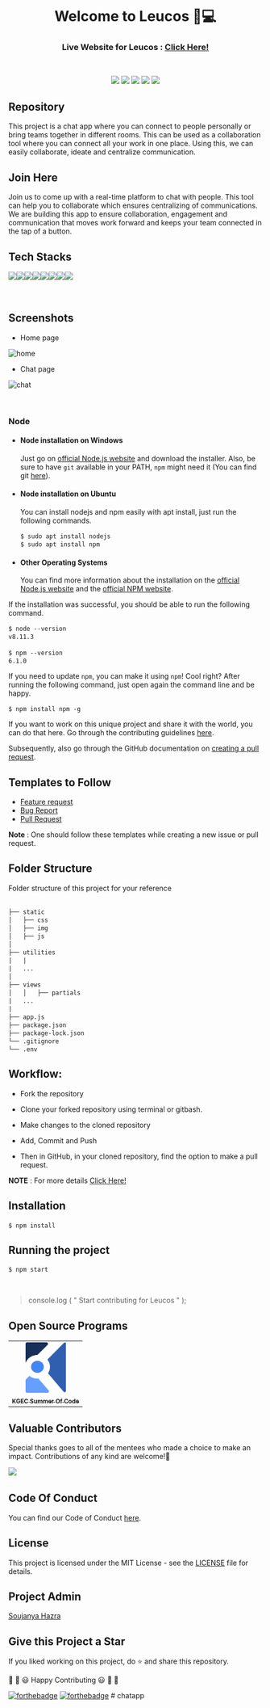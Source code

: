 
<div align="center">
  <h1>Welcome to Leucos 👋💻</h1>
  <h3>Live Website for Leucos : <a href="https://Leucos.herokuapp.com/">Click Here!</a></h3>
</div>

<br>

<p align="center">
<a href="https://github.com/soujo"><img src="https://img.shields.io/badge/PRs-welcome-brightgreen.svg?style=flat&logo=github"></a> 
<a href="https://github.com/soujo"><img src="https://img.shields.io/badge/Open%20Source-%F0%9F%A4%8D-Green"></a> 
<a href="https://github.com/soujo"><img src="https://img.shields.io/static/v1.svg?label=Contributions&message=Welcome&color=0059b3&style=flat-square"></a>
<a href="https://github.com/soujo/Leucos/graphs/contributors"><img src="https://img.shields.io/github/contributors-anon/soujo/Leucos"></a>
<a href="https://github.com/soujo"><img src="https://img.shields.io/maintenance/yes/2022"></a>
</p> 


##  Repository

This project is a chat app where you can connect to people personally or bring teams together in different rooms. This can be used as a collaboration tool where you can connect all your work in one place. Using this, we can easily collaborate, ideate and centralize communication.


##  Join Here
 Join us to come up with a real-time platform to chat with people. This tool can help you to collaborate which ensures centralizing of communications. <br>
       We are building this app to ensure collaboration, engagement and communication that moves work forward and keeps your team connected in the tap of a button.


##  Tech Stacks

<img src="https://img.shields.io/badge/HTML5-E34F26?style=for-the-badge&logo=html5&logoColor=white"><img src="https://img.shields.io/badge/CSS3-1572B6?style=for-the-badge&logo=css3&logoColor=white"><img src="https://img.shields.io/badge/Bootstrap-563D7C?style=for-the-badge&logo=bootstrap&logoColor=white"><img src="https://img.shields.io/badge/JavaScript-323330?style=for-the-badge&logo=javascript&logoColor=F7DF1E"><img src="https://img.shields.io/badge/Node.js-339933?style=for-the-badge&logo=nodedotjs&logoColor=white"><img src="https://img.shields.io/badge/Express.js-000000?style=for-the-badge&logo=express&logoColor=white"><img src="https://img.shields.io/badge/npm-CB3837?style=for-the-badge&logo=npm&logoColor=white"><img src="https://img.shields.io/badge/Socket.io-010101?&style=for-the-badge&logo=Socket.io&logoColor=white">
<!-- <img src="https://img.shields.io/badge/MongoDB-4EA94B?style=for-the-badge&logo=mongodb&logoColor=white"> -->

<br>

## Screenshots

* Home page

![home](https://raw.githubusercontent.com/soujo/Leucos/master/static/img/home_page.png)

* Chat page

![chat](https://raw.githubusercontent.com/soujo/Leucos/master/static/img/chat_page.png)

<br>

### Node

-   #### Node installation on Windows

    Just go on [official Node.js website](https://nodejs.org/) and download the installer.
    Also, be sure to have `git` available in your PATH, `npm` might need it (You can find git [here](https://git-scm.com/)).

-   #### Node installation on Ubuntu

    You can install nodejs and npm easily with apt install, just run the following commands.

        $ sudo apt install nodejs
        $ sudo apt install npm

-   #### Other Operating Systems
    You can find more information about the installation on the [official Node.js website](https://nodejs.org/) and the [official NPM website](https://npmjs.org/).

If the installation was successful, you should be able to run the following command.

    $ node --version
    v8.11.3

    $ npm --version
    6.1.0

If you need to update `npm`, you can make it using `npm`! Cool right? After running the following command, just open again the command line and be happy.

    $ npm install npm -g



If you want to work on this unique project and share it with the world, you can do that here. 
Go through the contributing guidelines [here](https://github.com/DSCKGEC/Leucos/blob/master/CONTRIBUTING.md).

Subsequently, also go through the GitHub documentation on [creating a pull request](https://help.github.com/en/github/collaborating-with-issues-and-pull-requests/creating-a-pull-request).



##  Templates to Follow

- [Feature request](https://github.com/DSCKGEC/Leucos/blob/master/.github/ISSUE_TEMPLATE/feature_request.md)
- [Bug Report](https://github.com/DSCKGEC/Leucos/blob/master/.github/ISSUE_TEMPLATE/bug_report.md)
- [Pull Request](https://github.com/DSCKGEC/Leucos/blob/master/.github/PULL_REQUEST_TEMPLATE.md)

**Note** : One should follow these templates while creating a new issue or pull request.



## Folder Structure 

Folder structure of this project for your reference 

```
 
├── static
│   ├── css
│   ├── img
│   ├── js
│   
├── utilities  
|   |
|   ...
│   
├── views
│   │   ├── partials
|   ...
|
├── app.js
├── package.json
├── package-lock.json 
└── .gitignore
└── .env
```

##  Workflow:

- Fork the repository

- Clone your forked repository using terminal or gitbash.

- Make changes to the cloned repository

- Add, Commit and Push

- Then in GitHub, in your cloned repository, find the option to make a pull request. 

**NOTE** : For more details <a href="https://github.com/DSCKGEC/Leucos/blob/master/CONTRIBUTING.md">Click Here!</a>

## Installation

    $ npm install

## Running the project

    $ npm start


<!-- ## Configure environmental variables

Create a `.env` file then edit it with your settings. You will need:

-   ENV=development
-   PORT=[your_port]
-   MONGO_URI=[your_mongo_uri]
-   JWT_SECRET=[your_jwt_secret]
-   EXPIRY=[your_jwt_expiry_time]
-   SECRET=[your_secret_for_mongostore]
-   CLOUDINARY_CLOUD_NAME=[your_cloudinary_cloud_name]
-   CLOUDINARY_KEY=[your_cloudinary_key]
-   CLOUDINARY_SECRET=[your_cloudinary_secret]
-   X_RAPIDAPI_HOST=[your_rapidapi_sendgrid_host]
-   X_RAPIDAPI_KEY=[your_rapiapi_sendgrid_key]
-   SENDGRID_EMAIL=[no-reply@your_domain.com] -->
  
<br>

> console.log ( " Start contributing for Leucos " );


## Open Source Programs

<table>
<tr>
 <td align="center">
<a href="https://dscksoc.herokuapp.com/"><img src="https://raw.githubusercontent.com/soujo/codeaon/main/open_source/ksoc-logo.png" width=80px height=100px /><br /><sub><b>KGEC Summer Of Code</b></sub></a>
 </td>
</tr>
</table>


##  Valuable Contributors
Special thanks goes to all of the mentees who made a choice to make an impact. Contributions of any kind are welcome!🚀 

<!-- ALL-CONTRIBUTORS-LIST:START - Do not remove or modify this section -->
<!-- prettier-ignore-start -->
<!-- markdownlint-disable -->

<a href="https://github.com/DSCKGEC/Leucos/pulse">
  <img src="https://contrib.rocks/image?repo=DSCKGEC/Leucos" />
</a>

<!-- markdownlint-enable -->
<!-- prettier-ignore-end -->
<!-- ALL-CONTRIBUTORS-LIST:END -->


##  Code Of Conduct

You can find our Code of Conduct [here](https://github.com/DSCKGEC/Leucos/blob/master/CODE_OF_CONDUCT.md).


##  License

This project is licensed under the MIT License - see the [LICENSE](https://github.com/DSCKGEC/Leucos/blob/master/LICENSE) file for details.


##  Project Admin

<a href="https://github.com/soujo">Soujanya Hazra</a>
<br>

##  Give this Project a Star

If you liked working on this project, do ⭐ and share this repository.

🎉 🎊 😃 Happy Contributing 😃 🎊 🎉
<br>

<!-- ##  Contact Me

If you want to contact me, you can reach me through below handles.

<a href="mailto:hazrasoujanya@gmail.com">
<img src="https://img.shields.io/badge/Gmail-D14836?style=for-the-badge&logo=gmail&logoColor=white">
</a>
<a href="https://www.linkedin.com/in/soujanyahazra/">
<img src="https://img.shields.io/badge/LinkedIn-0077B5?style=for-the-badge&logo=linkedin&logoColor=white">
</a>
<a href="https://www.instagram.com/soujanya_hazra/">
<img src="https://img.shields.io/badge/Instagram-E4405F?style=for-the-badge&logo=instagram&logoColor=white">
</a>
<a href="https://discordapp.com/users/791383804354887741">
<img src="https://img.shields.io/badge/Discord-5865F2?style=for-the-badge&logo=discord&logoColor=white">
</a>

<br> -->

<!-- © 2022 Soujanya Hazra -->


[![forthebadge](https://forthebadge.com/images/badges/built-with-love.svg)](https://forthebadge.com) [![forthebadge](https://forthebadge.com/images/badges/built-by-developers.svg)](https://forthebadge.com) 
#   c h a t a p p 
 
 